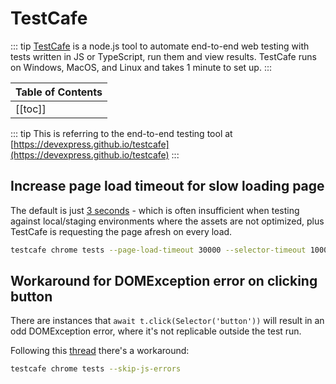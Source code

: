 # TestCafe

::: tip
[TestCafe](https://devexpress.github.io/testcafe/) is a node.js tool to automate
end-to-end web testing with tests written in JS or TypeScript, run them and view results. TestCafe runs on Windows, MacOS, and Linux and takes 1 minute to set up.
:::

| Table of Contents |
|:------------------|
| [[toc]] |

::: tip
This is referring to the end-to-end testing tool at [https://devexpress.github.io/testcafe](https://devexpress.github.io/testcafe)
:::

## Increase page load timeout for slow loading page

The default is just [3 seconds](https://devexpress.github.io/testcafe/documentation/using-testcafe/command-line-interface.html#--page-load-timeout-ms) - which is often insufficient when testing against local/staging environments where the assets are not optimized, plus TestCafe is requesting the page afresh on every load.

```sh
testcafe chrome tests --page-load-timeout 30000 --selector-timeout 10000 --assertion-timeout 10000
```

## Workaround for DOMException error on clicking button

There are instances that `await t.click(Selector('button'))` will result in an odd DOMException error, where it's not replicable outside the test run.

Following this [thread](https://testcafe-discuss.devexpress.com/t/click-throw-out-object-domexception-in-chrome/590) there's a workaround:

```sh
testcafe chrome tests --skip-js-errors
```
